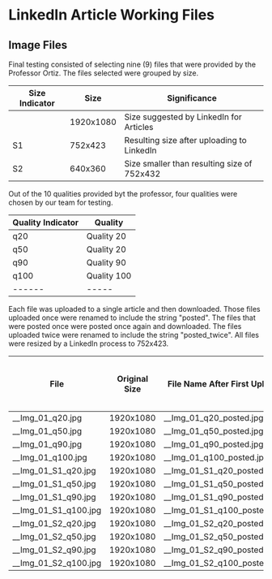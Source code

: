 # LinkedIn Article Working Files

## Image Files

Final testing consisted of selecting nine (9) files that were provided by the Professor Ortiz.  The files selected were grouped by size. 

|Size Indicator|Size|Significance|
|------|----|-----|
||1920x1080|Size suggested by LinkedIn for Articles|
|S1|752x423|Resulting size after uploading to LinkedIn|
|S2|640x360|Size smaller than resulting size of 752x432|

Out of the 10 qualities provided byt the professor, four qualities were chosen by our team for testing.

|Quality Indicator|Quality|
|------|-----|
|q20|Quality 20|
|q50|Quality 20|
|q90|Quality 90|
|q100|Quality 100|
|------|-----|

Each file was uploaded to a single article and then downloaded.  Those files uploaded once were renamed to include the string "posted".  The files that were posted once were posted once again and downloaded.  The files uploaded twice were renamed to include the string "posted_twice".  All files were resized by a LinkedIn process to 752x423.

|File|Original Size| File Name After First Upload | File Name After Second Upload | File Size After First _and_ Second Upload |
|-----|----------|--------------|--------|------------|
|__Img_01_q20.jpg|1920x1080|__Img_01_q20_posted.jpg|__Img_01_q20_posted_twice.jpg|752x423|
|__Img_01_q50.jpg|1920x1080|__Img_01_q50_posted.jpg|__Img_01_q50_posted_twice.jpg|752x423|
|__Img_01_q90.jpg|1920x1080|__Img_01_q90_posted.jpg|__Img_01_q90_posted_twice.jpg|752x423|
|__Img_01_q100.jpg|1920x1080|__Img_01_q100_posted.jpg|__Img_01_q100_posted_twice.jpg|752x423|
|__Img_01_S1_q20.jpg|1920x1080|__Img_01_S1_q20_posted.jpg|__Img_01_S1_q20_posted_twice.jpg|752x423|
|__Img_01_S1_q50.jpg|1920x1080|__Img_01_S1_q50_posted.jpg|__Img_01_S1_q50_posted_twice.jpg|752x423|
|__Img_01_S1_q90.jpg|1920x1080|__Img_01_S1_q90_posted.jpg|__Img_01_S1_q90_posted_twice.jpg|752x423|
|__Img_01_S1_q100.jpg|1920x1080|__Img_01_S1_q100_posted.jpg|__Img_01_S1_q100_posted_twice.jpg|752x423|
|__Img_01_S2_q20.jpg|1920x1080|__Img_01_S2_q20_posted.jpg|__Img_01_S2_q20_posted_twice.jpg|752x423|
|__Img_01_S2_q50.jpg|1920x1080|__Img_01_S2_q50_posted.jpg|__Img_01_S2_q50_posted_twice.jpg|752x423|
|__Img_01_S2_q90.jpg|1920x1080|__Img_01_S2_q90_posted.jpg|__Img_01_S2_q90_posted_twice.jpg|752x423|
|__Img_01_S2_q100.jpg|1920x1080|__Img_01_S2_q100_posted.jpg|__Img_01_S2_q100_posted_twice.jpg|752x423|
